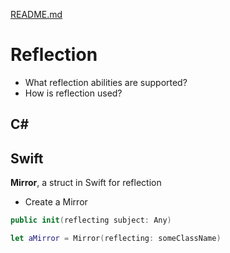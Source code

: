 [README.md](../README.md)


# Reflection
* What reflection abilities are supported?
* How is reflection used?

## C#


## Swift
**Mirror**, a struct in Swift for reflection
- Create a Mirror
```Swift
public init(reflecting subject: Any)
```
```Swift
let aMirror = Mirror(reflecting: someClassName) 
```